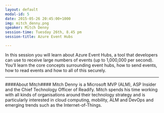 ```yaml
---
layout: default
modal-id: 5
date: 2015-05-26 20:45:00+1000
img: mitch_denny.png
speaker: Mitch Denny
session-time: Tuesday 26th, 8.45 pm
session-title: Azure Event Hubs

---
```

In this session you will learn about Azure Event Hubs, a tool that developers can use to receive large numbers of events (up to 1,000,000 per second). You’ll learn the core concepts surrounding event hubs, how to send events, how to read events and how to all of this securely.

<hr />
####About Mitch####
Mitch Denny is a Microsoft MVP (ALM), ASP Insider and the Chief Technology Officer of Readify. Mitch spends his time working with all kinds of organisations around their technology strategy and is particularly interested in cloud computing, mobility, ALM and DevOps and emerging trends such as the Internet-of-Things.